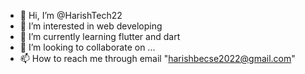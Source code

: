 - 👋 Hi, I’m @HarishTech22
- 👀 I’m interested in web developing
- 🌱 I’m currently learning flutter and dart
- 💞️ I’m looking to collaborate on ...
- 📫 How to reach me through email "harishbecse2022@gmail.com"



